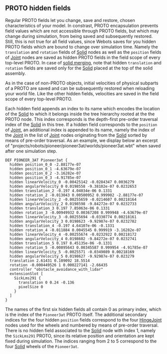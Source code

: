 ## PROTO hidden fields

Regular PROTO fields let you change, save and restore, chosen characteristics of
your model. In constrast, PROTO encapsulation prevents field values which are not
accessible through PROTO fields, but which may change during simulation, from
being saved and subsequently restored. Still, this is not true for all field
values, since Webots saves for you hidden PROTO fields which are bound to change
over simulation time. Namely the `translation` and `rotation` fields of
[Solid](solid.md) nodes as well as the `position` fields of [Joint](joint.md)
nodes are saved as hidden PROTO fields in the field scope of every top-level
PROTO. In case of [solid merging](physics.md#implicit-solid-merging-and-joints),
note that hidden `translation` and `rotation` fields are saved only for the
[Solid](solid.md) placed at the top of the solid assembly.

As in the case of non-PROTO objects, initial velocities of physical subparts of
a PROTO are saved and can be subsequently restored when reloading your world
file. Like the other hidden fields, velocities are saved in the field scope of
every top-level PROTO.

Each hidden field appends an index to its name which encodes the location of the
[Solid](solid.md) to which it belongs inside the tree hierarchy rooted at the
the PROTO node. This index corresponds is the depth-first pre-order traversal
index of the [Solid](solid.md) in this tree. If a hidden field corresponds to
the `position` of [Joint](joint.md), an additional index is appended to its
name, namely the index of the [Joint](joint.md) in the list of [Joint](joint.md)
nodes originating from the [Solid](solid.md) sorted by means of pre-order
traversal. As an example, we display below an excerpt of
"projects/robots/pioneer/pioneer3at/worlds/pioneer3at.wbt" when saved after one
simulation step.

```
DEF PIONEER_3AT Pioneer3at {
  hidden position_0_0 -2.88177e-07
  hidden position_0_1 -4.63679e-07
  hidden position_0_2 -3.16282e-07
  hidden position_0_3 -4.91785e-07
  hidden linearVelocity_0 -0.00425142 -0.0284347 0.0036279
  hidden angularVelocity_0 0.0198558 -9.38102e-07 0.0232653
  hidden translation_2 -0.197 4.04034e-06 0.1331
  hidden rotation_2 -0.013043 0.00500952 0.999902 -2.88177e-07
  hidden linearVelocity_2 -0.00255659 -0.0214607 0.00218164
  hidden angularVelocity_2 0.0198598 -9.84272e-07 0.0232733
  hidden translation_3 0.197 7.85063e-06 0.1331
  hidden rotation_3 -0.00949932 0.00367208 0.999948 -4.63679e-07
  hidden linearVelocity_3 -0.00255694 -0.0330774 0.00218161
  hidden angularVelocity_3 0.0198623 -9.92987e-07 0.0232782
  hidden translation_4 -0.197 4.64107e-06 -0.1331
  hidden rotation_4 -0.011884 0.0045545 0.999919 -3.16282e-07
  hidden linearVelocity_4 -0.00255674 -0.0232922 0.00218172
  hidden angularVelocity_4 0.0198602 -9.84272e-07 0.0232741
  hidden translation_5 0.197 8.45135e-06 -0.1331
  hidden rotation_5 -0.00895643 0.00345587 0.999954 -4.91785e-07
  hidden linearVelocity_5 -0.0025571 -0.0349089 0.00218169
  hidden angularVelocity_5 0.0198627 -9.92987e-07 0.023279
  translation 2.61431 0.109092 18.5514
  rotation -0.000449526 1 0.000227141 -2.66435
  controller "obstacle_avoidance_with_lidar"
  extensionSlot [
    SickLms291 {
      translation 0 0.24 -0.136
      pixelSize 0
    }
  ]
}
```

The names of the first six hidden fields all contain 0 as primary index, which
is the index of the `Pioneer3at` PROTO itself. The additional secondary indices
for the four hidden `position` fields correspond to the four
[HingeJoint](hingejoint.md) nodes used for the wheels and numbered by means of
pre-order traversal. There is no hidden field associated to the [Solid](solid.md)
node with index 1, namely the `SickLms291` PROTO, since its relative position
and orientation are kept fixed during simulation. The indices ranging from 2 to
5 correspond to the four [Solid](solid.md) wheels of the `Pioneer3at`.
